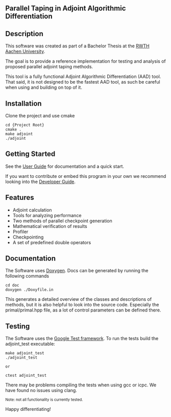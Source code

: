 ## Parallel Taping in Adjoint Algorithmic Differentiation

## Description

This software was created as part of a Bachelor Thesis at the [RWTH Aachen
University](https://www.stce.rwth-aachen.de/).

The goal is to provide a reference implementation for testing and analysis
of proposed parallel adjoint taping methods.

This tool is a fully functional Adjoint Algorithmic Differentiation (AAD) tool. That said, it is not 
designed to be the fastest
AAD tool, as such be careful when using and building on top of it.

## Installation

Clone the project and use cmake
```shell
cd {Project Root}
cmake .
make adjoint
./adjoint
```

## Getting Started

See the [User Guide](USER_GUIDE.md) for documentation and a quick start.

If you want to contribute or embed this program in your own we recommend 
looking into the [Developer Guide](DEVELOPER_GUIDE.md).

## Features

- Adjoint calculation
- Tools for analyzing performance
- Two methods of parallel checkpoint generation
- Mathematical verification of results
- Profiler
- Checkpointing
- A set of predefined double operators

## Documentation

The Software uses [Doxygen](https://doxygen.nl/). Docs can be generated by running the following commands
```shell
cd doc
doxygen ./Doxyfile.in
```

This generates a detailed overview of the classes
and descriptions of methods, but it is also helpful to look into the source code.
Especially the primal/primal.hpp file, as a lot of control parameters can be 
defined there.

## Testing
The Software uses the [Google Test framework](https://github.com/google/googletest).
To run the tests build the adjoint_test executable:

```shell
make adjoint_test
./adjoint_test

or

ctest adjoint_test
```

There may be problems compiling the tests when using gcc or icpc.
We have found no issues using clang.

<sub>Note: not all functionality is currently tested.</sub>


Happy differentiating!